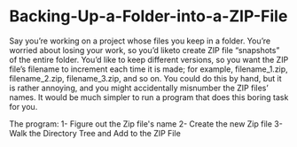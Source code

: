 # Backing-Up-a-Folder-into-a-ZIP-File

Say you’re working on a project whose files you keep in a folder. You’re worried about losing your work, so you’d
liketo create ZIP file “snapshots” of the entire folder. You’d like to keep different versions, so you want the ZIP
file’s filename to increment each time it is made; for example, filename_1.zip, filename_2.zip, filename_3.zip, and
so on. You could do this by hand, but it is rather annoying, and you might accidentally misnumber the ZIP files’ names.
It would be much simpler to run a program that does this boring task for you.

The program:
1- Figure out the Zip file's name
2- Create the new Zip file
3- Walk the Directory Tree and Add to the ZIP File
